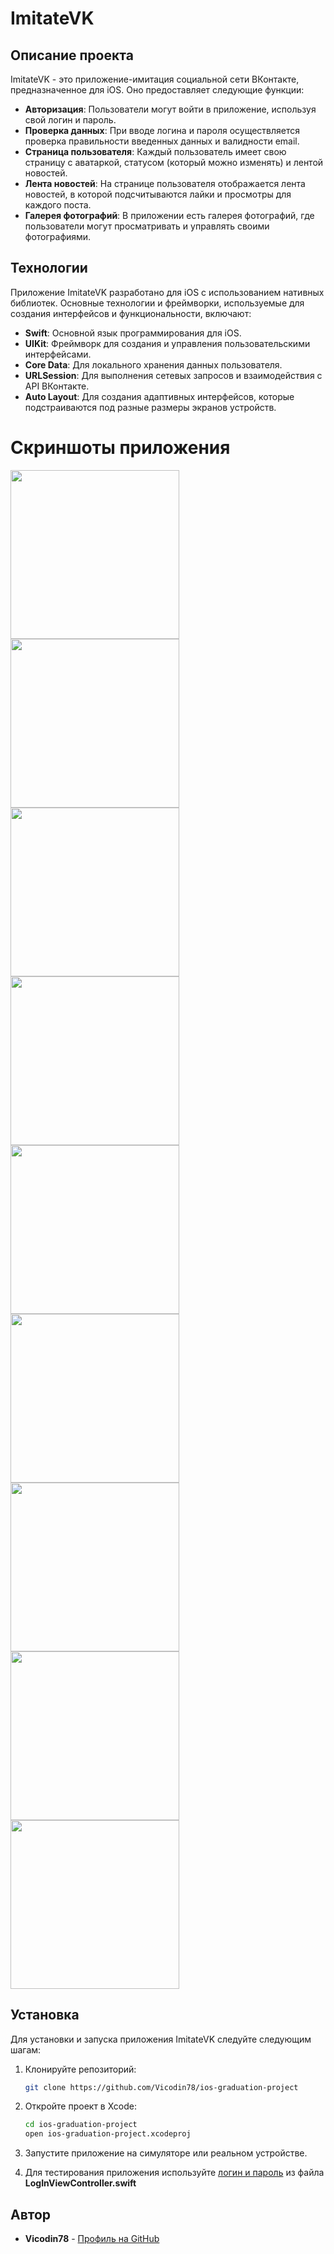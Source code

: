 # ImitateVK

## Описание проекта

ImitateVK - это приложение-имитация социальной сети ВКонтакте, предназначенное для iOS. Оно предоставляет следующие функции:

- **Авторизация**: Пользователи могут войти в приложение, используя свой логин и пароль.
- **Проверка данных**: При вводе логина и пароля осуществляется проверка правильности введенных данных и валидности email.
- **Страница пользователя**: Каждый пользователь имеет свою страницу с аватаркой, статусом (который можно изменять) и лентой новостей.
- **Лента новостей**: На странице пользователя отображается лента новостей, в которой подсчитываются лайки и просмотры для каждого поста.
- **Галерея фотографий**: В приложении есть галерея фотографий, где пользователи могут просматривать и управлять своими фотографиями.

## Технологии

Приложение ImitateVK разработано для iOS с использованием нативных библиотек. Основные технологии и фреймворки, используемые для создания интерфейсов и функциональности, включают:

- **Swift**: Основной язык программирования для iOS.
- **UIKit**: Фреймворк для создания и управления пользовательскими интерфейсами.
- **Core Data**: Для локального хранения данных пользователя.
- **URLSession**: Для выполнения сетевых запросов и взаимодействия с API ВКонтакте.
- **Auto Layout**: Для создания адаптивных интерфейсов, которые подстраиваются под разные размеры экранов устройств.

# Скриншоты приложения 

<img src="https://github.com/Vicodin78/ios-graduation-project/blob/main/Netology_IB_Instruments'/Assets.xcassets/Screenshots/1.imageset/1.png" width="270"> <img src="https://github.com/Vicodin78/ios-graduation-project/blob/main/Netology_IB_Instruments'/Assets.xcassets/Screenshots/2.imageset/2.png" width="270"> <img src="https://github.com/Vicodin78/ios-graduation-project/blob/main/Netology_IB_Instruments'/Assets.xcassets/Screenshots/3.imageset/3.png" width="270">
<img src="https://github.com/Vicodin78/ios-graduation-project/blob/main/Netology_IB_Instruments'/Assets.xcassets/Screenshots/4.imageset/4.png" width="270"> <img src="https://github.com/Vicodin78/ios-graduation-project/blob/main/Netology_IB_Instruments'/Assets.xcassets/Screenshots/5.imageset/5.png" width="270"> <img src="https://github.com/Vicodin78/ios-graduation-project/blob/main/Netology_IB_Instruments'/Assets.xcassets/Screenshots/6.imageset/6.png" width="270">
<img src="https://github.com/Vicodin78/ios-graduation-project/blob/main/Netology_IB_Instruments'/Assets.xcassets/Screenshots/7.imageset/7.png" width="270"> <img src="https://github.com/Vicodin78/ios-graduation-project/blob/main/Netology_IB_Instruments'/Assets.xcassets/Screenshots/8.imageset/8.png" width="270"> <img src="https://github.com/Vicodin78/ios-graduation-project/blob/main/Netology_IB_Instruments'/Assets.xcassets/Screenshots/9.imageset/9.png" width="270">

## Установка

Для установки и запуска приложения ImitateVK следуйте следующим шагам:

1. Клонируйте репозиторий:
    ```bash
    git clone https://github.com/Vicodin78/ios-graduation-project
    ```
2. Откройте проект в Xcode:
    ```bash
    cd ios-graduation-project
    open ios-graduation-project.xcodeproj
    ```
3. Запустите приложение на симуляторе или реальном устройстве.
   
5. Для тестирования приложения используйте [логин и пароль](https://github.com/Vicodin78/ios-graduation-project/blob/main/Netology_IB_Instruments'/Profile/LogInViewController.swift) из файла **LogInViewController.swift**

## Автор

* **Vicodin78** - [Профиль на GitHub](https://github.com/Vicodin78)
